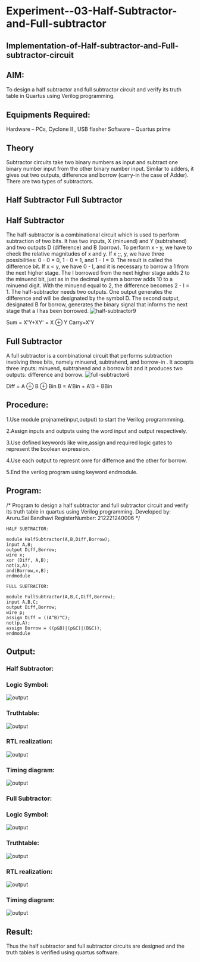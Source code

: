 # Experiment--03-Half-Subtractor-and-Full-subtractor
## Implementation-of-Half-subtractor-and-Full-subtractor-circuit
## AIM:
To design a half subtractor and full subtractor circuit and verify its truth table in Quartus using Verilog programming.

## Equipments Required:
 Hardware – PCs, Cyclone II , USB flasher
 Software – Quartus prime
## Theory
Subtractor circuits take two binary numbers as input and subtract one binary number input from the other binary number input. Similar to adders, it gives out two outputs, difference and borrow (carry-in the case of Adder). There are two types of subtractors.

## Half Subtractor Full Subtractor
## Half Subtractor
The half-subtractor is a combinational circuit which is used to perform subtraction of two bits. It has two inputs, X (minuend) and Y (subtrahend) and two outputs D (difference) and B (borrow). To perform x - y, we have to check the relative magnitudes of x and y. If x ;;, y, we have three possibilities: 0 - 0 = 0, 1 - 0 = 1, and 1 - I = 0. The result is called the difference bit. If x < y, we have 0 - I, and it is necessary to borrow a 1 from the next higher stage. The I borrowed from the next higher stage adds 2 to the minuend bit, just as in the decimal system a borrow adds 10 to a minuend digit. With the minuend equal to 2, the difference becomes 2 - I = 1. The half-subtractor needs two outputs. One output generates the difference and will be designated by the symbol D. The second output, designated B for borrow, generates the binary signal that informs the next stage that a I has been borrowed.
![half-subtractor9](https://user-images.githubusercontent.com/36288975/166112538-58c3bc7c-ee5d-4e6a-ac8d-8e8328efe27a.png)


Sum = X'Y+XY' = X ⊕ Y
Carry=X'Y

## Full Subtractor
A full subtractor is a combinational circuit that performs subtraction involving three bits, namely minuend, subtrahend, and borrow-in . It accepts three inputs: minuend, subtrahend and a borrow bit and it produces two outputs: difference and borrow. 
![full-subtractor6](https://user-images.githubusercontent.com/36288975/166112541-24c68359-3de8-4674-ae22-8272ffc385ed.png)


Diff = A ⊕ B ⊕ Bin B = A'Bin + A'B + BBin

## Procedure:

1.Use module projname(input,output) to start the Verilog programmming.

2.Assign inputs and outputs using the word input and output respectively.

3.Use defined keywords like wire,assign and required logic gates to represent the boolean expression.

4.Use each output to represnt onre for differnce and the other for borrow.

5.End the verilog program using keyword endmodule.
 
## Program:
/*
Program to design a half subtractor and full subtractor circuit and verify its truth table in quartus using Verilog programming.
Developed by: Aruru.Sai Bandhavi
RegisterNumber:  212221240006
*/
```
HALF SUBTRACTOR:

module HalfSubtractor(A,B,Diff,Borrow);
input A,B;
output Diff,Borrow;
wire x;
xor (Diff, A,B);
not(x,A);
and(Borrow,x,B);
endmodule

FULL SUBTRACTOR:

module FullSubtractor(A,B,C,Diff,Borrow);
input A,B,C;
output Diff,Borrow;
wire p;
assign Diff = ((A^B)^C);
not(p,A);
assign Borrow = ((p&B)|(p&C)|(B&C));
endmodule
```

## Output:
### Half Subtractor:
### Logic Symbol:
![output](https://github.com/Saibandhavi75/Experiment--03-Half-Subtractor-and-Full-subtractor/blob/main/de-1.png?raw=true)
### Truthtable:
![output](https://github.com/Saibandhavi75/Experiment--03-Half-Subtractor-and-Full-subtractor/blob/main/de-2.png?raw=true)
### RTL realization:
![output](https://github.com/Saibandhavi75/Experiment--03-Half-Subtractor-and-Full-subtractor/blob/main/de-3.png?raw=true)
### Timing diagram:
![output](https://github.com/Saibandhavi75/Experiment--03-Half-Subtractor-and-Full-subtractor/blob/main/de-4.png?raw=true)
### Full Subtractor:
### Logic Symbol:
![output](https://github.com/Saibandhavi75/Experiment--03-Half-Subtractor-and-Full-subtractor/blob/main/de-5.png?raw=true)
### Truthtable:
![output](https://github.com/Saibandhavi75/Experiment--03-Half-Subtractor-and-Full-subtractor/blob/main/de-6.png?raw=true)
### RTL realization:
![output](https://github.com/Saibandhavi75/Experiment--03-Half-Subtractor-and-Full-subtractor/blob/main/de-7.png?raw=true)
### Timing diagram:
![output](https://github.com/Saibandhavi75/Experiment--03-Half-Subtractor-and-Full-subtractor/blob/main/de-8.png?raw=true)

## Result:
Thus the half subtractor and full subtractor circuits are designed and the truth tables is verified using quartus software.
